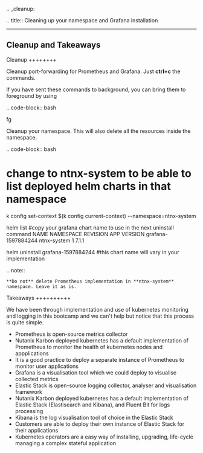 .. _cleanup:

.. title:: Cleaning up your namespace and Grafana installation

------------------------
Cleanup and Takeaways
------------------------

Cleanup
++++++++

Cleanup port-forwarding for Prometheus and Grafana. Just **ctrl+c** the commands.

If you have sent these commands to background, you can bring them to foreground by using

.. code-block:: bash

 fg

Cleanup your namespace. This will also delete all the resources inside the namespace.

.. code-block:: bash

 # change to ntnx-system to be able to list deployed helm charts in that namespace

 k config set-context $(k config current-context) --namespace=ntnx-system

 helm list #copy your grafana chart name to use in the next uninstall command
 NAME              	  NAMESPACE  	  REVISION  APP VERSION
 grafana-1597884244	  ntnx-system	  1         7.1.1

 helm uninstall grafana-1597884244 #this chart name will vary in your implementation

.. note::

	**Do not** delete Prometheus implementation in **ntnx-system** namespace. Leave it as is.

Takeaways
++++++++++

We have been through implementation and use of kubernetes monitoring and logging in this bootcamp and we can't help but notice that
this process is quite simple.

- Prometheus is open-source metrics collector
- Nutanix Karbon deployed kubernetes has a default implementation of Prometheus to monitor the health of kubernetes nodes and appplications
- It is a good practice to deploy a separate instance of Prometheus to monitor user applications
- Grafana is a visualisation tool which we could deploy to visualise collected metrics
- Elastic Stack is open-source logging collector, analyser and visualisation framework
- Nutanix Karbon deployed kubernetes has a default implementation of Elastic Stack (Elastisearch and Kibana), and Fluent Bit for logs processing
- Kibana is the log visualisation tool of choice in the Elastic Stack
- Customers are able to deploy their own instance of Elastic Stack for their applications
- Kubernetes operators are a easy way of installing, upgrading, life-cycle managing a complex stateful application

